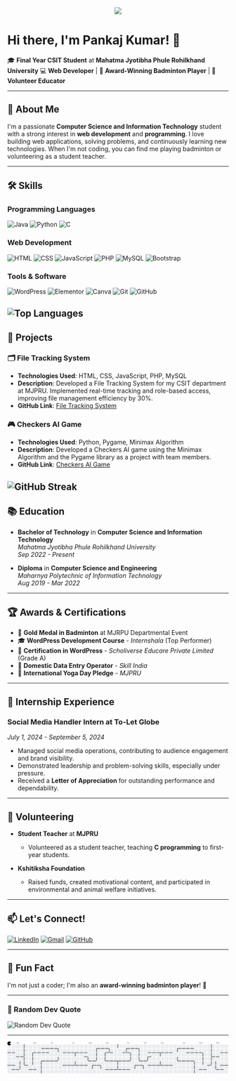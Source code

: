 <div align ="center" size = "20px">
<img src = "https://github.com/user-attachments/assets/bcd4a140-50c2-4cb0-96b6-42321cb719ba" width = "200px">
</div>

###
# Hi there, I'm Pankaj Kumar! 🤘

🎓 **Final Year CSIT Student** at **Mahatma Jyotibha Phule Rohilkhand University** 
💻 **Web Developer** | 🏸 **Award-Winning Badminton Player** | 🌱 **Volunteer Educator**

---

## 🚀 About Me

I'm a passionate **Computer Science and Information Technology** student with a strong interest in **web development** and **programming**. I love building web applications, solving problems, and continuously learning new technologies. When I'm not coding, you can find me playing badminton or volunteering as a student teacher.

---

## 🛠️ Skills

### Programming Languages
![Java](https://img.shields.io/badge/Java-ED8B00?style=for-the-badge&logo=openjdk&logoColor=white)
![Python](https://img.shields.io/badge/Python-3776AB?style=for-the-badge&logo=python&logoColor=white)
![C](https://img.shields.io/badge/C-00599C?style=for-the-badge&logo=c&logoColor=white)

### Web Development
![HTML](https://img.shields.io/badge/HTML5-E34F26?style=for-the-badge&logo=html5&logoColor=white)
![CSS](https://img.shields.io/badge/CSS3-1572B6?style=for-the-badge&logo=css3&logoColor=white)
![JavaScript](https://img.shields.io/badge/JavaScript-F7DF1E?style=for-the-badge&logo=javascript&logoColor=black)
![PHP](https://img.shields.io/badge/PHP-777BB4?style=for-the-badge&logo=php&logoColor=white)
![MySQL](https://img.shields.io/badge/MySQL-00000F?style=for-the-badge&logo=mysql&logoColor=white)
![Bootstrap](https://img.shields.io/badge/Bootstrap-563D7C?style=for-the-badge&logo=bootstrap&logoColor=white)

### Tools & Software
![WordPress](https://img.shields.io/badge/WordPress-21759B?style=for-the-badge&logo=wordpress&logoColor=white)
![Elementor](https://img.shields.io/badge/Elementor-9146FF?style=for-the-badge&logo=elementor&logoColor=white)
![Canva](https://img.shields.io/badge/Canva-%2300C4CC.svg?style=for-the-badge&logo=Canva&logoColor=white)
![Git](https://img.shields.io/badge/Git-F05032?style=for-the-badge&logo=git&logoColor=white)
![GitHub](https://img.shields.io/badge/GitHub-100000?style=for-the-badge&logo=github&logoColor=white)


![Top Languages](https://github-readme-stats.vercel.app/api/top-langs/?username=pankaj-mahaur&layout=compact&theme=radical)
---

## 🌟 Projects

### 🗂️ File Tracking System
- **Technologies Used**: HTML, CSS, JavaScript, PHP, MySQL
- **Description**: Developed a File Tracking System for my CSIT department at MJPRU. Implemented real-time tracking and role-based access, improving file management efficiency by 30%.
- **GitHub Link**: [File Tracking System](https://github.com/pankaj-mahaur/File-Tracking-System)

### 🎮 Checkers AI Game
- **Technologies Used**: Python, Pygame, Minimax Algorithm
- **Description**: Developed a Checkers AI game using the Minimax Algorithm and the Pygame library as a project with team members.
- **GitHub Link**: [Checkers AI Game](https://github.com/pankaj-mahaur/Checkers-AI-Game)


![GitHub Streak](https://streak-stats.demolab.com/?user=pankaj-mahaur&theme=radical)
---

## 📚 Education

- **Bachelor of Technology** in **Computer Science and Information Technology**  
  *Mahatma Jyotibha Phule Rohilkhand University*  
  *Sep 2022 - Present*

- **Diploma** in **Computer Science and Engineering**  
  *Maharnya Polytechnic of Information Technology*  
  *Aug 2019 - Mar 2022*

---

## 🏆 Awards & Certifications

- 🥇 **Gold Medal in Badminton** at MJRPU Departmental Event
- 🎓 **WordPress Development Course** - *Internshala* (Top Performer)
- 📜 **Certification in WordPress** - *Scholiverse Educare Private Limited* (Grade A)
- 📜 **Domestic Data Entry Operator** - *Skill India*
- 🧘 **International Yoga Day Pledge** - *MJPRU*

---

## 💼 Internship Experience

### **Social Media Handler Intern** at **To-Let Globe**  
*July 1, 2024 - September 5, 2024*  
- Managed social media operations, contributing to audience engagement and brand visibility.
- Demonstrated leadership and problem-solving skills, especially under pressure.
- Received a **Letter of Appreciation** for outstanding performance and dependability.

---

## 🌱 Volunteering

- **Student Teacher** at **MJPRU**  
  - Volunteered as a student teacher, teaching **C programming** to first-year students.

- **Kshitiksha Foundation**  
  - Raised funds, created motivational content, and participated in environmental and animal welfare initiatives.

---

## 📫 Let's Connect!

[![LinkedIn](https://img.shields.io/badge/LinkedIn-0077B5?style=for-the-badge&logo=linkedin&logoColor=white)](https://www.linkedin.com/in/pankaj-mahaur/)
[![Gmail](https://img.shields.io/badge/Gmail-D14836?style=for-the-badge&logo=gmail&logoColor=white)](mailto:pankajmahaur2003@gmail.com)
[![GitHub](https://img.shields.io/badge/GitHub-100000?style=for-the-badge&logo=github&logoColor=white)](https://github.com/pankaj-mahaur)

---

## 🎉 Fun Fact

I'm not just a coder; I'm also an **award-winning badminton player**! 🏸

---

### 💬 Random Dev Quote
![Random Dev Quote](https://quotes-github-readme.vercel.app/api?type=horizontal&theme=radical)

---
<picture>
  <source media="(prefers-color-scheme: dark)" srcset="https://raw.githubusercontent.com/pankaj-mahaur/pankaj-mahaur/output/pacman-contribution-graph-dark.svg">
  <source media="(prefers-color-scheme: light)" srcset="https://raw.githubusercontent.com/pankaj-mahaur/pankaj-mahaur/output/pacman-contribution-graph.svg">
  <img alt="pacman contribution graph" src="https://raw.githubusercontent.com/pankaj-mahaur/pankaj-mahaur/output/pacman-contribution-graph.svg">
</picture>


